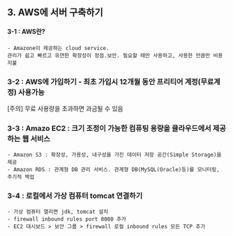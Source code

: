 ## 3. AWS에 서버 구축하기

#### 3-1 : AWS란?

    - Amazone이 제공하는 cloud service.
    관리가 쉽고 빠르고 유연한 확장성이 장점.보안. 필요할 때만 사용하고, 사용한 만큼만 비용지불

### 3-2 : AWS에 가입하기 - 최초 가입시 12개월 동안 프리티어 계정(무료계정) 사용가능

[주의] 무료 사용량을 초과하면 과금될 수 있음

### 3-3 : Amazo EC2 : 크기 조정이 가능한 컴퓨팅 용량을 클라우드에서 제공하는 웹 서비스

    - Amazon S3 : 확장성, 가용성, 내구성을 가진 데이터 저장 공간(Simple Storage)을 제공
    - Amazon RDS : 관계형 DB 관리 서비스. 관계형 DB(MySQL(Oracle)등)를 모니터링, 주기적 백업

### 3-4 : 로컬에서 가상 컴퓨터 tomcat 연결하기

    - 가상 컴퓨터 열리면 jdk, tomcat 설치
    - firewall inbound rules port 8080 추가
    - EC2 대시보드 > 보안 그룹 > firewall 로컬 inbound rules 모든 TCP 추가
